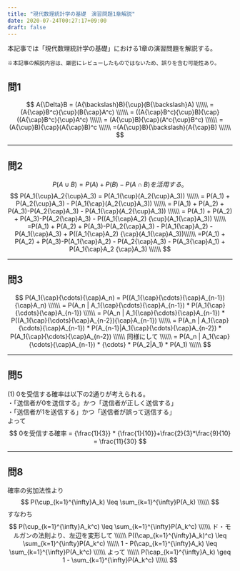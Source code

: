 ```yaml
---
title: "現代数理統計学の基礎　演習問題1章解説"
date: 2020-07-24T00:27:17+09:00
draft: false
---
```

本記事では「現代数理統計学の基礎」における1章の演習問題を解説する。  
```
※本記事の解説内容は、厳密にレビューしたものではないため、誤りを含む可能性あり。
```

## 問1
$$
A{\Delta}B = (A{\backslash}B){\cup}(B{\backslash}A)  \\\\\\
           = (A{\cap}B^c){\cup}(B{\cap}A^c) \\\\\\
           = ((A{\cap}B^c){\cup}B){\cap}((A{\cap}B^c){\cup}A^c) \\\\\\
           = (A{\cup}B){\cap}(A^c{\cup}B^c) \\\\\\
           = (A{\cup}B){\cap}(A{\cap}B)^c \\\\\\
           =(A{\cup}B){\backslash}(A{\cap}B) \\\\\\
$$
***

## 問2
$$
P(A{\cup}B) = P(A)+ P(B)-P(A{\cap}B)を活用する。
$$
$$
P(A_1{\cup}A_2{\cup}A_3) = P(A_1{\cup}(A_2{\cup}A_3)) \\\\\\
        = P(A_1) + P(A_2{\cup}A_3) - P(A_1{\cap}(A_2{\cup}A_3)) \\\\\\
        = P(A_1) + P(A_2) + P(A_3)-P(A_2{\cap}A_3) - P(A_1{\cap}(A_2{\cup}A_3)) \\\\\\
        = P(A_1) + P(A_2) + P(A_3)-P(A_2{\cap}A_3) - P((A_1{\cap}A_2) {\cup}(A_1{\cap}A_3)) \\\\\\
        =P(A_1) + P(A_2) + P(A_3)-P(A_2{\cap}A_3) - P(A_1{\cap}A_2) - P(A_1{\cap}A_3) +  P((A_1{\cap}A_2) {\cap}(A_1{\cap}A_3))\\\\\\
        =P(A_1) + P(A_2) + P(A_3)-P(A_1{\cap}A_2) - P(A_2{\cap}A_3) - P(A_3{\cap}A_1) +  P(A_1{\cap}A_2 {\cap}A_3) \\\\\\
$$
***

## 問3
$$
P(A_1{\cap}{\cdots}{\cap}A_n) = P((A_1{\cap}{\cdots}{\cap}A_{n-1}){\cap}A_n) \\\\\\
        = P(A_n | A_1{\cap}{\cdots}{\cap}A_{n-1}) * P(A_1{\cap}{\cdots}{\cap}A_{n-1}) \\\\\\
        = P(A_n | A_1{\cap}{\cdots}{\cap}A_{n-1}) * P((A_1{\cap}{\cdots}{\cap}A_{n-2}){\cap}A_{n-1}) \\\\\\
        = P(A_n | A_1{\cap}{\cdots}{\cap}A_{n-1}) * P(A_{n-1}|A_1{\cap}{\cdots}{\cap}A_{n-2}) * P(A_1{\cap}{\cdots}{\cap}A_{n-2}) \\\\\\
        同様にして \\\\\\
        = P(A_n | A_1{\cap}{\cdots}{\cap}A_{n-1}) * {\cdots} * P(A_2|A_1) * P(A_1) \\\\\\
$$
***

## 問5
(1)
0を受信する確率は以下の2通りが考えられる。  
・「送信者が0を送信する」かつ「送信者が正しく送信する」  
・「送信者が1を送信する」かつ「送信者が誤って送信する」  
よって  
$$
0を受信する確率 = {\frac{1}{3}} * {\frac{1}{10}}+\frac{2}{3}*\frac{9}{10} = \frac{11}{30}
$$
***


## 問8
確率の劣加法性より
$$
P(\cup_{k=1}^{\infty}A_k) \leq \sum_{k=1}^{\infty}P(A_k) \\\\\\
$$
すなわち
$$
P(\cup_{k=1}^{\infty}A_k^c) \leq \sum_{k=1}^{\infty}P(A_k^c) \\\\\\
ド・モルガンの法則より、左辺を変形して \\\\\\
P((\cap_{k=1}^{\infty}A_k)^c) \leq \sum_{k=1}^{\infty}P(A_k^c) \\\\\\
1 - P(\cap_{k=1}^{\infty}A_k) \leq \sum_{k=1}^{\infty}P(A_k^c) \\\\\\
よって \\\\\\
P(\cap_{k=1}^{\infty}A_k) \geq 1 - \sum_{k=1}^{\infty}P(A_k^c) \\\\\\
$$